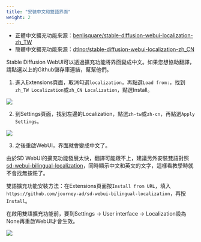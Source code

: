 ```yaml
---
title: "安裝中文和雙語界面"
weight: 2
---
```


- 正體中文擴充功能來源：[benlisquare/stable-diffusion-webui-localization-zh_TW](https://github.com/benlisquare/stable-diffusion-webui-localization-zh_TW)
- 簡體中文擴充功能來源：[dtlnor/stable-diffusion-webui-localization-zh_CN](https://github.com/dtlnor/stable-diffusion-webui-localization-zh_CN)

Stable Diffusion WebUI可以透過擴充功能將界面變成中文。如果您想協助翻譯，請點選以上的Github儲存庫連結，幫幫他們。

1. 進入Extensions頁面，取消勾選`localization`，再點選`Load from:`，找到`zh_TW Localization`或`zh_CN Localization`，點選Install。

![](../../images/localizations-1.webp)

2. 到Settings頁面，找到左邊的Localization，點選`zh-tw`或`zh-cn`，再點選`Apply Settings`。

![](../../images/localizations-2.webp)

3. 之後重啟WebUI，界面就會變成中文了。

由於SD WebUI的擴充功能發展太快，翻譯可能跟不上，建議另外安裝雙語對照[sd-webui-bilingual-localization](https://github.com/journey-ad/sd-webui-bilingual-localization)，同時顯示中文和英文的文字，這樣看教學時就不會找無按鈕了。

雙語擴充功能安裝方法：在Extensions頁面按`Install from URL`，填入`https://github.com/journey-ad/sd-webui-bilingual-localization`，再按`Install`。

在啟用雙語擴充功能前，要到Settings → User interface → Localization設為None再重啟WebUI才會生效。

![](../../images/localizations-3.webp)
